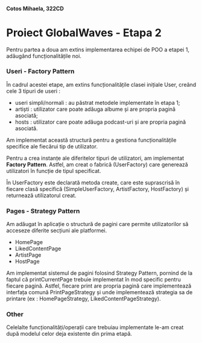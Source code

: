 #### Cotos Mihaela, 322CD
# Proiect GlobalWaves  - Etapa 2

Pentru partea a doua am extins implementarea echipei de POO a etapei 1, adăugând funcționalitățile noi.

### Useri - Factory Pattern
În cadrul acestei etape, am extins funcționalitățile clasei inițiale User, creând cele 3 tipuri de useri :

- useri simpli/normali : au păstrat metodele implementate în etapa 1;
- artiști : utilizator care poate adăuga albume și are propria pagină asociată;
- hosts : utilizator care poate adăuga podcast-uri și are propria pagină asociată.

Am implementat această structură pentru a gestiona funcționalitățile specifice ale fiecărui tip de utilizator.

Pentru a crea instanțe ale diferitelor tipuri de utilizatori, am implementat **Factory Pattern**. Astfel, am creat o fabrică (UserFactory) care generează utilizatori în funcție de tipul specificat.

În UserFactory este declarată metoda create, care este suprascrisă în fiecare clasă specifică (SimpleUserFactory, ArtistFactory, HostFactory) și returnează utilizatorul creat.

### Pages - Strategy Pattern
Am adăugat în aplicație o structură de pagini care permite utilizatorilor să acceseze diferite secțiuni ale platformei.

- HomePage
- LikedContentPage
- ArtistPage
- HostPage

Am implementat sistemul de pagini folosind Strategy Pattern, pornind de la faptul că printCurrentPage trebuie implementat în mod specific pentru fiecare pagină. Astfel, fiecare print are propria pagină care implementează interfața comună PrintPageStrategy și unde implementează strategia sa de printare (ex : HomePageStrategy, LikedContentPageStrategy).

### Other
Celelalte funcționalități/operații care trebuiau implementate le-am creat după modelul celor deja existente din prima etapă.